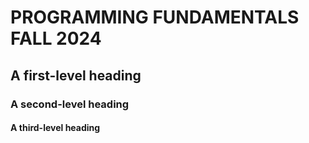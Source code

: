 # PROGRAMMING FUNDAMENTALS FALL 2024
## A first-level heading 
### A second-level heading
#### A third-level heading

